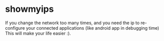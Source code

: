 # showmyips
If you change the network too many times, and you need the ip to re-configure your connected applications (like android app in debugging time)
This will make your life easier :).